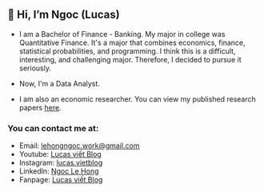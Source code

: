 ## 👋 Hi, I’m Ngoc (Lucas)

+ I am a Bachelor of Finance - Banking. My major in college was Quantitative Finance. It's a major that combines economics, finance, statistical probabilities, and programming. I think this is a difficult, interesting, and challenging major. Therefore, I decided to pursue it seriously.

+ Now, I'm a Data Analyst.

+ I am also an economic researcher. You can view my published research papers [here](https://docs.google.com/spreadsheets/d/1T8vvLIAlmfqMDtRZaMVRH1ihEpL7jpnO/edit?usp=sharing&ouid=118190822169210067132&rtpof=true&sd=true).
### You can contact me at:
+ Email: lehongngoc.work@gmail.com
+ Youtube: [Lucas viết Blog](https://www.youtube.com/channel/UCpW9VzMJcKQ-UK0rJcZ8xVQ)
+ Instagram: [lucas.vietblog](https://www.instagram.com/lucas.vietblog/)
+ Linkedln: [Ngoc Le Hong](https://www.linkedin.com/in/ngoc-le-hong-44131b21a/)
+ Fanpage: [Lucas viết Blog](https://www.facebook.com/lucasvietblog)
